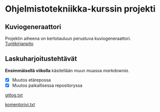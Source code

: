 # Ohjelmistotekniikka-kurssin projekti
## Kuviogeneraattori
Projektin aiheena on kertotauluun perustuva kuviogeneraattori.
[Tuntikirjanpito](https://github.com/vikketii/ot-harjoitustyo/blob/master/dokumentaatio/tuntikirjanpito.md)


## Laskuharjoitustehtävät
**Ensimmäisellä viikolla** käsitellään muun muassa _markdownia_.
- [x] Muutos etärepossa
- [x] Muutos paikallisessa repositoryssa

[gitlog.txt](https://github.com/vikketii/ot-harjoitustyo/blob/master/laskarit/viikko1/gitlog.txt)

[komentorivi.txt](https://github.com/vikketii/ot-harjoitustyo/blob/master/laskarit/viikko1/komentorivi.txt)
